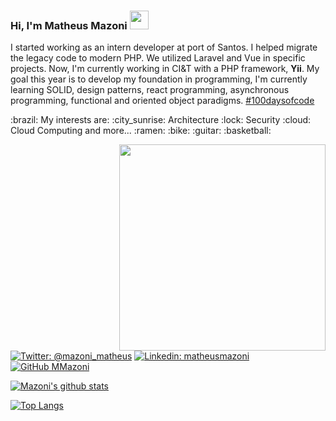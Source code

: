 <h3>Hi, I'm Matheus Mazoni <img src="https://media.giphy.com/media/S6MVsviZ7I2IQ7lgi5/giphy.gif" width="30"></h3>

<p>I started working as an intern developer at port of Santos. I helped migrate the legacy code to modern PHP. We utilized Laravel and Vue in specific projects. Now, I'm currently working in CI&T with a PHP framework,  <b>Yii</b>. My goal this year is to develop my foundation in programming, I'm currently learning SOLID, design patterns, react programming, asynchronous programming, functional and oriented object paradigms. <a href="https://www.100daysofcode.com/">#100daysofcode</a></p>
<p>:brazil: My interests are: :city_sunrise: Architecture :lock: Security :cloud: Cloud Computing and more... :ramen: :bike: :guitar: :basketball:</p>
<img align='right' src="https://media.giphy.com/media/cLY9HaEaTtpMskZ6gc/giphy.gif" width="330">

[![Twitter: @mazoni_matheus](https://img.shields.io/twitter/follow/mazoni_matheus?style=social)](https://twitter.com/mazoni_matheus)
[![Linkedin: matheusmazoni](https://img.shields.io/badge/-matheusmazoni-blue?style=flat-square&logo=Linkedin&logoColor=white&link=https://www.linkedin.com/in/matheus-mazoni/)](https://www.linkedin.com/in/matheus-mazoni/)
[![GitHub MMazoni](https://img.shields.io/github/followers/MMazoni?label=follow&style=social)](https://github.com/MMazoni)


[![Mazoni's github stats](https://github-readme-stats.vercel.app/api?username=MMazoni)](https://github.com/anuraghazra/github-readme-stats)


[![Top Langs](https://github-readme-stats.vercel.app/api/top-langs/?username=MMazoni&hide=css,html,jupyter%20notebook&langs_count=8&layout=compact)](https://github.com/anuraghazra/github-readme-stats)
